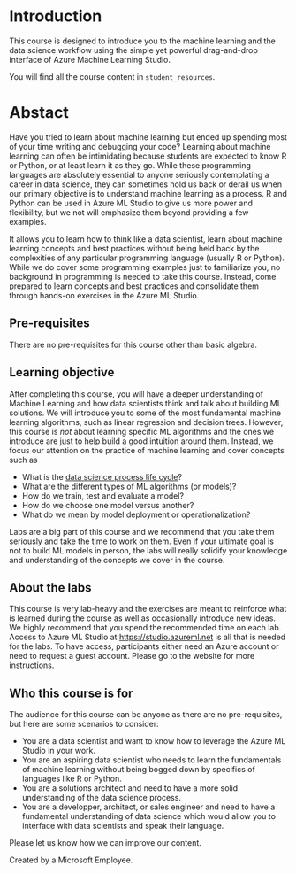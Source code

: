 # Introduction

This course is designed to introduce you to the machine learning and the data science workflow using the simple yet powerful drag-and-drop interface of Azure Machine Learning Studio.

You will find all the course content in `student_resources`.

# Abstact

Have you tried to learn about machine learning but ended up spending most of your time writing and debugging your code?  Learning about machine learning can often be intimidating because students are expected to know R or Python, or at least learn it as they go. While these programming languages are absolutely essential to anyone seriously contemplating a career in data science, they can sometimes hold us back or derail us when our primary objective is to understand machine learning as a process. R and Python can be used in Azure ML Studio to give us more power and flexibility, but we not will emphasize them beyond providing a few examples.

It allows you to learn how to think like a data scientist, learn about machine learning concepts and best practices without being held back by the complexities of any particular programming language (usually R or Python). While we do cover some programming examples just to familiarize you, no background in programming is needed to take this course. Instead, come prepared to learn concepts and best practices and consolidate them through hands-on exercises in the Azure ML Studio.

## Pre-requisites

There are no pre-requisites for this course other than basic algebra.

## Learning objective

After completing this course, you will have a deeper understanding of Machine Learning and how data scientists think and talk about building ML solutions. We will introduce you to some of the most fundamental machine learning algorithms, such as linear regression and decision trees. However, this course is *not* about learning specific ML algorithms and the ones we introduce are just to help build a good intuition around them. Instead, we focus our attention on the practice of machine learning and cover concepts such as

 - What is the [data science process life cycle](https://docs.microsoft.com/en-us/azure/machine-learning/data-science-process-overview)?
- What are the different types of ML algorithms (or models)?
- How do we train, test and evaluate a model?
- How do we choose one model versus another?
- What do we mean by model deployment or operationalization?

Labs are a big part of this course and we recommend that you take them seriously and take the time to work on them. Even if your ultimate goal is not to build ML models in person, the labs will really solidify your knowledge and understanding of the concepts we cover in the course.

## About the labs

This course is very lab-heavy and the exercises are meant to reinforce what is learned during the course as well as occasionally introduce new ideas. We highly recommend that you spend the recommended time on each lab. Access to Azure ML Studio at https://studio.azureml.net is all that is needed for the labs. To have access, participants either need an Azure account or need to request a guest account. Please go to the website for more instructions.

## Who this course is for

The audience for this course can be anyone as there are no pre-requisites, but here are some scenarios to consider:

- You are a data scientist and want to know how to leverage the Azure ML Studio in your work.
- You are an aspiring data scientist who needs to learn the fundamentals of machine learning without being bogged down by specifics of languages like R or Python.
- You are a solutions architect and need to have a more solid understanding of the data science process.
- You are a developper, architect, or sales engineer and need to have a fundamental understanding of data science which would allow you to interface with data scientists and speak their language.

Please let us know how we can improve our content.

Created by a Microsoft Employee.

